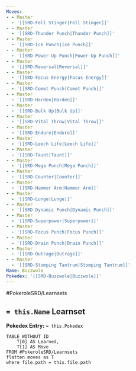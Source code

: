 ```yaml
---
Moves:
- - Master
  - '[[SRD-Fell Stinger|Fell Stinger]]'
- - Master
  - '[[SRD-Thunder Punch|Thunder Punch]]'
- - Master
  - '[[SRD-Ice Punch|Ice Punch]]'
- - Master
  - '[[SRD-Power-Up Punch|Power-Up Punch]]'
- - Master
  - '[[SRD-Reversal|Reversal]]'
- - Master
  - '[[SRD-Focus Energy|Focus Energy]]'
- - Master
  - '[[SRD-Comet Punch|Comet Punch]]'
- - Master
  - '[[SRD-Harden|Harden]]'
- - Master
  - '[[SRD-Bulk Up|Bulk Up]]'
- - Master
  - '[[SRD-Vital Throw|Vital Throw]]'
- - Master
  - '[[SRD-Endure|Endure]]'
- - Master
  - '[[SRD-Leech Life|Leech Life]]'
- - Master
  - '[[SRD-Taunt|Taunt]]'
- - Master
  - '[[SRD-Mega Punch|Mega Punch]]'
- - Master
  - '[[SRD-Counter|Counter]]'
- - Master
  - '[[SRD-Hammer Arm|Hammer Arm]]'
- - Master
  - '[[SRD-Lunge|Lunge]]'
- - Master
  - '[[SRD-Dynamic Punch|Dynamic Punch]]'
- - Master
  - '[[SRD-Superpower|Superpower]]'
- - Master
  - '[[SRD-Focus Punch|Focus Punch]]'
- - Master
  - '[[SRD-Drain Punch|Drain Punch]]'
- - Master
  - '[[SRD-Outrage|Outrage]]'
- - Master
  - '[[SRD-Stomping Tantrum|Stomping Tantrum]]'
Name: Buzzwole
Pokedex: '[[SRD-Buzzwole|Buzzwole]]'
---
```


#PokeroleSRD/Learnsets

## `= this.Name` Learnset

**Pokedex Entry:** `= this.Pokedex`

```dataview
TABLE WITHOUT ID
    T[0] AS Learned,
    T[1] AS Move
FROM #PokeroleSRD/Learnsets
flatten moves as T
where file.path = this.file.path
```
